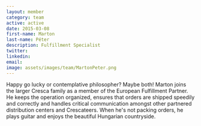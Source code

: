 ```yaml
---
layout: member
category: team
active: active
date: 2015-03-08
first-name: Marton
last-name: Péter
description: Fulfillment Specialist
twitter:
linkedin:
email:
image: assets/images/team/MartonPeter.png
---
```

Happy go lucky or contemplative philosopher? Maybe both! Marton joins the larger Cresca family as a member of the European Fulfillment Partner. He keeps the operation organized, ensures that orders are shipped speedily and correctly and handles critical communication amongst other partnered distribution centers and Crescateers. When he's not packing orders, he plays guitar and enjoys the beautiful Hungarian countryside.
